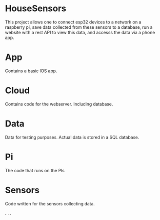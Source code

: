 # HouseSensors
This project allows one to connect esp32 devices to a network on a raspberry pi, save data collected from these sensors to a database, 
run a website with a rest API to view this data, and accesss the data via a phone app. 



# App 
Contains a basic IOS app. 

# Cloud 
Contains code for the webserver. Including database. 

# Data 
Data for testing purposes. Actual data is stored in a SQL database. 

# Pi
The code that runs on the PIs

# Sensors
Code written for the sensors collecting data. 

. . . 
